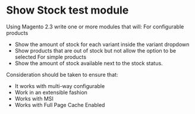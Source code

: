 # Show Stock test module

Using Magento 2.3 write one or more modules that will:
For configurable products
- Show the amount of stock for each variant inside the variant dropdown
- Show products that are out of stock but not allow the option to be selected
For simple products
- Show the amount of stock available next to the stock status.

Consideration should be taken to ensure that:
- It works with multi-way configurable
- Work in an extensible fashion
- Works with MSI
- Works with Full Page Cache Enabled
